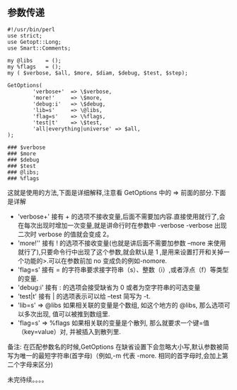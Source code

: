 ## 参数传递

```
#!/usr/bin/perl
use strict;
use Getopt::Long;
use Smart::Comments;

my @libs    = ();
my %flags   = ();
my ( $verbose, $all, $more, $diam, $debug, $test, $step);

GetOptions(
        'verbose+'  => \$verbose,
        'more!'     => \$more,
        'debug:i'   => \$debug,
        'lib=s'     => \@libs,
        'flag=s'    => \%flags,
        'test|t'    => \$test,
        'all|everything|universe' => $all,
);

### $verbose
### $more
### $debug
### $test
### @libs;
### %flags
```

这就是使用的方法,下面是详细解释,注意看 GetOptions 中的 => 前面的部分.下面是详解

- 'verbose+' 接有 + 的选项不接收变量,后面不需要加内容.直接使用就行了,会在每次出现时增加一次变量,就是讲命行时在参数中 -verbose -verbose 出现二次时 verbose 的值就会变成 2。
- 'more!'' 接有 ! 的选项不接收变量(也就是讲后面不需要加参数 –more 来使用就行了),只要命令行中出现了这个参数,就会默认是 1 ,是用来设置打开和关掉一个功能的>.可以在参数前加 no 变成负的例如-nomore.
- 'flag=s' 接有 = 的字符串要求接字符串（s）、整数（i）,或者浮点（f）等类型的变量.
- 'debug:i' 接有 : 的选项会接受缺省为 0 或者为空字符串的可选变量
- 'test|t' 接有 | 的选项表示可以给 –test 简写为 -t.
- 'lib=s' => @libs 如果相关联的变量是个数组, 如这个地方的 @libs, 那么选项可以多次出现, 值可以被推到数组里.
- 'flag=s' => %flags 如果相关联的变量是个散列, 那么就要求一个键=值（key=value）对, 并被插入到散列里.

备注:
在匹配参数名的时候,GetOptions 在缺省设置下会忽略大小写,默认参数被简写为唯一的最短字符串(首字母)（例如,-m 代表 -more. 相同的首字母时,会加上第二个字母来区分)

未完待续。。。。
